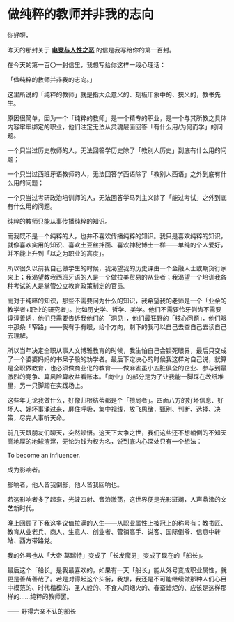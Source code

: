 # 做纯粹的教师并非我的志向

你好呀，

昨天的那封关于 [**电竞与人性之恶**](2021-11-21-电竞与人性之恶.md) 的信是我写给你的第一百封。

在今天的第一百〇一封信里，我想写给你这样一段心理话：

「做纯粹的教师并非我的志向。」

这里所说的「纯粹的教师」就是指大众意义的、刻板印象中的、狭义的，教书先生。

原因很简单，因为一个「纯粹的教师」是一个精专的职业，是一个与其所教之具体内容牢牢绑定的职业，他们注定无法从灵魂层面回答「有什么用/为何而学」的问题。

一个只当过历史教师的人，无法回答学历史除了「教别人历史」到底有什么用的问题；

一个只当过西班牙语教师的人，无法回答学西语除了「教别人西语」之外到底有什么用的问题；

一个只当过考研政治培训师的人，无法回答学马列主义除了「能过考试」之外到底有什么用的问题。

纯粹的教师只能从事传播纯粹的知识。

而我既不是一个纯粹的人，也并不喜欢传播纯粹的知识。我只是喜欢纯粹的知识，就像喜欢实用的知识、喜欢土豆丝拌面、喜欢神秘博士一样——单纯的个人爱好，并不能上升到「以之为职业的高度」。

所以很久以前我自己做学生的时候，我渴望我的历史课由一个金融人士或期货行家来上；我渴望教我西班牙语的人是一个做拉美贸易的从业者；我渴望一个培训我各种考试的人是掌管公立教育政策制定的官员。

而对于纯粹的知识，那些不需要问为什么的知识，我希望我的老师是一个「业余的教学者+职业的研究者」。比如历史学、哲学、美学。他们不需要伶牙俐齿不需要谆谆善诱，他们只需要告诉我他们的「洞见」，他们最狂野的「核心问题」，他们眼中那条「窄路」——我有手有眼，给个方向，剩下的我可以自己去查自己去读自己去理解。

所以当年决定全职从事人文博雅教育的时候，我生怕自己会锁死眼界，最后只变成了一个婆婆妈妈的书呆子般的劝学者。最后下定决心的时候我这样对自己说，就算是全职做教育，也必须做商业化的教育——做麻雀虽小五脏俱全的企业、参与到最激烈的竞争、算风险算收益看账本。「商业」的部分是为了让我能一脚踩在故纸堆里，另一只脚踏在实践场上。

这些年无论我做什么，好像归根结蒂都是个「攒局者」。四面八方的好坏信息、好坏人、好坏事涌过来，屏住呼吸，集中视线，放飞思绪，甄别、判断、选择、决策，尽完人事听天命。

前几天跟朋友们聊天，突然顿悟。这天下大争之世，我们这些还不想躺倒的不知天高地厚的地球渣滓，无论为钱为权为名，说到底内心深处只有一个想法：

To become an influencer.

成为影响者。

影响者，他人皆我倒影，他人皆我回响也。

若这影响者多了起来，光波四射、音浪激荡，这世界便是光影斑斓，人声鼎沸的文艺新时代。

晚上回顾了下我这争议值拉满的人生——从职业属性上被冠上的称号有：教书匠、教育从业老兵、商人、生意人、创业者、营销高手、说客、国际倒爷、信息中转站、西方带路党。

我的外号也从「大帝·葛瑞特」变成了「长发魔男」变成了现在的「船长」。

最后这个「船长」是我最喜欢的，如果有一天「船长」能从外号变成职业属性，就更是善哉善哉了。若是对得起这个头衔，我想，我还是不可能继续做那种人们心目中模范的、时代楷模的、圣人般的、不食人间烟火的、春蚕蜡炬的、应该是这样那样的……纯粹的教师罢。

—— 野得六亲不认的船长